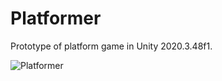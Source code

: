 # Platformer
Prototype of platform game in Unity 2020.3.48f1.

![Platformer](https://github.com/potmesil/Platformer/assets/5638033/f38808b3-b1c8-4a3e-86f1-8a92afad74e6)
